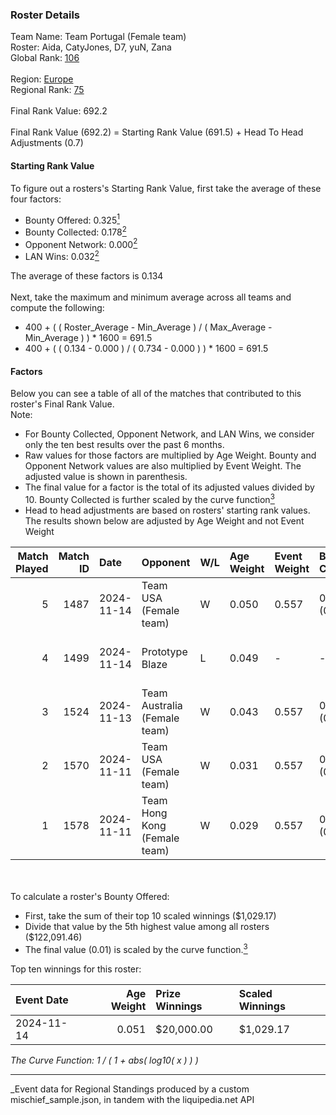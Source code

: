 ### Roster Details<br />
Team Name: Team Portugal (Female team)<br />
Roster: Aida, CatyJones, D7, yuN, Zana<br />
Global Rank: [106](../../standings_global_2025_05_05.md)<br />
<br />
Region: [Europe]( ../../standings_europe_2025_05_05.md)<br />
Regional Rank: [75]( ../../standings_europe_2025_05_05.md)<br />
<br />
Final Rank Value:  692.2<br />
<br />
Final Rank Value (692.2) = Starting Rank Value (691.5) + Head To Head Adjustments (0.7)<br />

#### Starting Rank Value<br />
To figure out a rosters's Starting Rank Value, first take the average of these four factors:<br />
- Bounty Offered: 0.325[<sup>1</sup>](#table2)
- Bounty Collected: 0.178[<sup>2</sup>](#table1)
- Opponent Network: 0.000[<sup>2</sup>](#table1)
- LAN Wins: 0.032[<sup>2</sup>](#table1)

The average of these factors is 0.134<br />
<br />
Next, take the maximum and minimum average across all teams and compute the following:<br />
- 400 + ( ( Roster_Average - Min_Average ) / ( Max_Average - Min_Average ) ) * 1600 = 691.5
- 400 + ( ( 0.134 - 0.000 ) / ( 0.734 - 0.000 ) ) * 1600 = 691.5


#### Factors<br />
Below you can see a table of all of the matches that contributed to this roster's Final Rank Value.<br />
Note:<br />

- For Bounty Collected, Opponent Network, and LAN Wins, we consider only the ten best results over the past 6 months.
- Raw values for those factors are multiplied by Age Weight. Bounty and Opponent Network values are also multiplied by Event Weight. The adjusted value is shown in parenthesis.
- The final value for a factor is the total of its adjusted values divided by 10. Bounty Collected is further scaled by the curve function[<sup>3</sup>](#curveFunction)
- Head to head adjustments are based on rosters' starting rank values. The results shown below are adjusted by Age Weight and not Event Weight
<span id="table1"></span><br />


| Match Played | Match ID | Date       | Opponent                     | W/L | Age Weight | Event Weight | Bounty Collected | Opponent Network | LAN Wins  | H2H Adj. | Roster                         |
| -: | -: | :- | :- | :- | :- | :- | :- | :- | :- | -: | :- |
|            5 |     1487 | 2024-11-14 | Team USA (Female team)       | W   | 0.050      | 0.557        | 0.004 (0.000)    | 0.004 (0.000)    | 1 (0.050) |     0.53 | Aida, CatyJones, D7, yuN, Zana |
|            4 |     1499 | 2024-11-14 | Prototype Blaze              | L   | 0.049      | -            | -                | -                | -         |    -0.73 | Aida, CatyJones, D7, yuN, Zana |
|            3 |     1524 | 2024-11-13 | Team Australia (Female team) | W   | 0.043      | 0.557        | 0.002 (0.000)    | 0.007 (0.000)    | 1 (0.043) |     0.43 | Aida, CatyJones, D7, yuN, Zana |
|            2 |     1570 | 2024-11-11 | Team USA (Female team)       | W   | 0.031      | 0.557        | 0.004 (0.000)    | 0.004 (0.000)    | 1 (0.031) |     0.33 | Aida, CatyJones, D7, yuN, Zana |
|            1 |     1578 | 2024-11-11 | Team Hong Kong (Female team) | W   | 0.029      | 0.557        | 0.000 (0.000)    | 0.000 (0.000)    | 1 (0.029) |     0.15 | Aida, CatyJones, D7, yuN, Zana |

<br />
<span id="table2"></span><br />
To calculate a roster's Bounty Offered:<br />

- First, take the sum of their top 10 scaled winnings ($1,029.17)
- Divide that value by the 5th highest value among all rosters ($122,091.46)
- The final value (0.01) is scaled by the curve function.[<sup>3</sup>](#curveFunction)

Top ten winnings for this roster:<br />

| Event Date | Age Weight | Prize Winnings | Scaled Winnings |
| :- | -: | :- | :- |
| 2024-11-14 |      0.051 | $20,000.00     | $1,029.17       |


<span id="curveFunction"></span>_The Curve Function: 1 / ( 1 + abs( log10( x ) ) )_<br />

---
_Event data for Regional Standings produced by a custom mischief_sample.json, in tandem with the liquipedia.net API<br />
